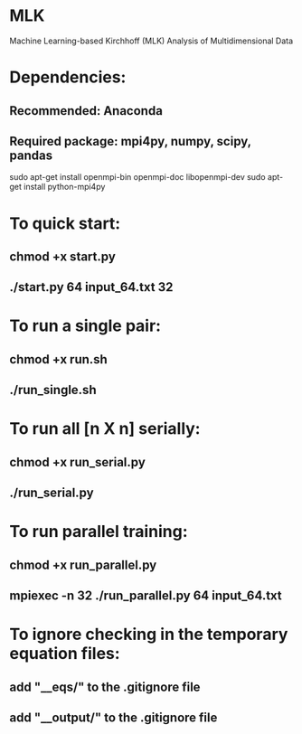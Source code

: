 # MLK
Machine Learning-based Kirchhoff (MLK) Analysis of Multidimensional Data

# Dependencies:
## Recommended: Anaconda
## Required package: mpi4py, numpy, scipy, pandas
sudo apt-get install openmpi-bin openmpi-doc libopenmpi-dev
sudo apt-get install python-mpi4py

# To quick start:
## chmod +x start.py
## ./start.py 64 input_64.txt 32

# To run a single pair:
## chmod +x run.sh
## ./run_single.sh

# To run all [n X n] serially:
## chmod +x run_serial.py
## ./run_serial.py

# To run parallel training:
## chmod +x run_parallel.py
## mpiexec -n 32 ./run_parallel.py 64 input_64.txt

# To ignore checking in the temporary equation files:
## add "__eqs/" to the .gitignore file
## add "__output/" to the .gitignore file
